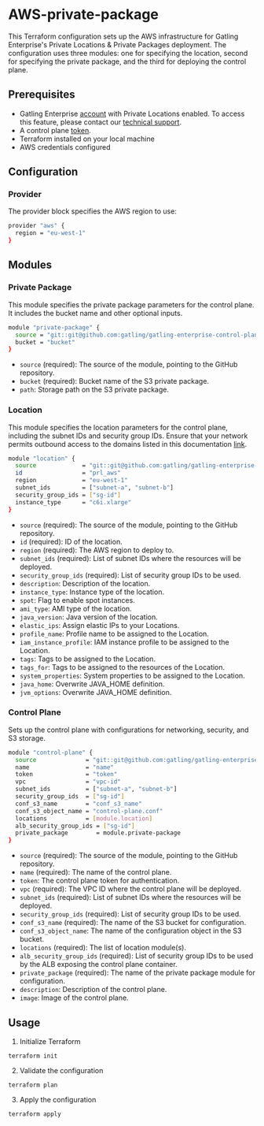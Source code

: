 # AWS-private-package

This Terraform configuration sets up the AWS infrastructure for Gatling Enterprise's Private Locations & Private Packages deployment. The configuration uses three modules: one for specifying the location, second for specifying the private package, and the third for deploying the control plane.

## Prerequisites

- Gatling Enterprise [account](https://auth.gatling.io/auth/realms/gatling/protocol/openid-connect/auth?client_id=gatling-enterprise-cloud-public&response_type=code&scope=openid&redirect_uri=https%3A%2F%2Fcloud.gatling.io%2Fr%2Fgatling) with Private Locations enabled. To access this feature, please contact our [technical support](https://gatlingcorp.atlassian.net/servicedesk/customer/portal/8/group/12/create/59?summary=Private+Locations&description=Contact%20email%3A%20%3Cemail%3E%0A%0AHello%2C%20we%20would%20like%20to%20enable%20the%20private%20locations%20feature%20on%20our%20organization.).
- A control plane [token](https://docs.gatling.io/reference/install/cloud/private-locations/introduction/#token).
- Terraform installed on your local machine
- AWS credentials configured

## Configuration

### Provider

The provider block specifies the AWS region to use:

```sh
provider "aws" {
  region = "eu-west-1"
}
```

## Modules

### Private Package

This module specifies the private package parameters for the control plane. It includes the bucket name and other optional inputs.

```sh
module "private-package" {
  source = "git::git@github.com:gatling/gatling-enterprise-control-plane-deployment//terraform/aws/private-package"
  bucket = "bucket"
}
```

- `source` (required): The source of the module, pointing to the GitHub repository.
- `bucket` (required): Bucket name of the S3 private package.
- `path`: Storage path on the S3 private package.

### Location

This module specifies the location parameters for the control plane, including the subnet IDs and security group IDs.
Ensure that your network permits outbound access to the domains listed in this documentation [link](https://docs.gatling.io/reference/install/cloud/private-locations/introduction/#network).

```sh
module "location" {
  source             = "git::git@github.com:gatling/gatling-enterprise-control-plane-deployment//terraform/aws/location"
  id                 = "prl_aws"
  region             = "eu-west-1"
  subnet_ids         = ["subnet-a", "subnet-b"]
  security_group_ids = ["sg-id"]
  instance_type      = "c6i.xlarge"
}
```

- `source` (required): The source of the module, pointing to the GitHub repository.
- `id` (required): ID of the location.
- `region` (required): The AWS region to deploy to.
- `subnet_ids` (required): List of subnet IDs where the resources will be deployed.
- `security_group_ids` (required): List of security group IDs to be used.
- `description`: Description of the location.
- `instance_type`: Instance type of the location.
- `spot`: Flag to enable spot instances.
- `ami_type`: AMI type of the location.
- `java_version`: Java version of the location.
- `elastic_ips`: Assign elastic IPs to your Locations.
- `profile_name`: Profile name to be assigned to the Location.
- `iam_instance_profile`: IAM instance profile to be assigned to the Location.
- `tags`: Tags to be assigned to the Location.
- `tags_for`: Tags to be assigned to the resources of the Location.
- `system_properties`: System properties to be assigned to the Location.
- `java_home`: Overwrite JAVA_HOME definition.
- `jvm_options`: Overwrite JAVA_HOME definition.

### Control Plane

Sets up the control plane with configurations for networking, security, and S3 storage.

```sh
module "control-plane" {
  source              = "git::git@github.com:gatling/gatling-enterprise-control-plane-deployment//terraform/aws/control-plane"
  name                = "name"
  token               = "token"
  vpc                 = "vpc-id"
  subnet_ids          = ["subnet-a", "subnet-b"]
  security_group_ids  = ["sg-id"]
  conf_s3_name        = "conf_s3_name"
  conf_s3_object_name = "control-plane.conf"
  locations           = [module.location]
  alb_security_group_ids = ["sg-id"]
  private_package        = module.private-package
}
```

- `source` (required): The source of the module, pointing to the GitHub repository.
- `name` (required): The name of the control plane.
- `token`: The control plane token for authentication.
- `vpc` (required): The VPC ID where the control plane will be deployed.
- `subnet_ids` (required): List of subnet IDs where the resources will be deployed.
- `security_group_ids` (required): List of security group IDs to be used.
- `conf_s3_name` (required): The name of the S3 bucket for configuration.
- `conf_s3_object_name`: The name of the configuration object in the S3 bucket.
- `locations` (required): The list of location module(s).
- `alb_security_group_ids` (required): List of security group IDs to be used by the ALB exposing the control plane container.
- `private_package` (required): The name of the private package module for configuration.
- `description`: Description of the control plane.
- `image`: Image of the control plane.

## Usage

1. Initialize Terraform

```console
terraform init
```

2. Validate the configuration

```console
terraform plan
```

3. Apply the configuration

```console
terraform apply
```
